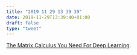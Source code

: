 ```yaml
---
title: "2019 11 29 13 39 39"
date: 2019-11-29T13:39:40+01:00
draft: false
type: "tweet"
---
```

[The Matrix Calculus You Need For Deep Learning](https://explained.ai/matrix-calculus/index.html).
